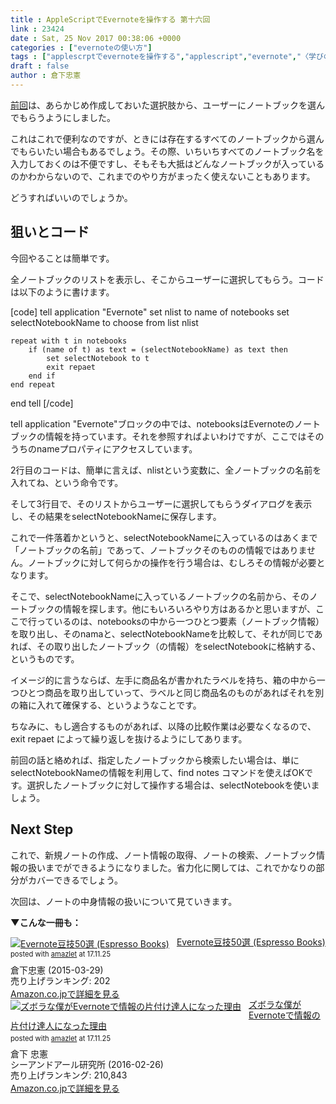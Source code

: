 ```yaml
---
title : AppleScriptでEvernoteを操作する 第十六回
link : 23424
date : Sat, 25 Nov 2017 00:38:06 +0000
categories : ["evernoteの使い方"]
tags : ["applescrptでevernoteを操作する","applescript","evernote","〈学びの土曜日〉","スクリプトエディタ"]
draft : false
author : 倉下忠憲
---
```


<a href="https://rashita.net/blog/?p=23357" title="AppleScriptでEvernoteを操作する 第十五回 – R-style">前回</a>は、あらかじめ作成しておいた選択肢から、ユーザーにノートブックを選んでもらうようにしました。

これはこれで便利なのですが、ときには存在するすべてのノートブックから選んでもらいたい場合もあるでしょう。その際、いちいちすべてのノートブック名を入力しておくのは不便ですし、そもそも大抵はどんなノートブックが入っているのかわからないので、これまでのやり方がまったく使えないこともあります。

どうすればいいのでしょうか。

<h2>狙いとコード</h2>

今回やることは簡単です。

全ノートブックのリストを表示し、そこからユーザーに選択してもらう。コードは以下のように書けます。

[code]
tell application &quot;Evernote&quot;
	set nlist to name of notebooks
	set selectNotebookName to choose from list nlist
	
	repeat with t in notebooks
		if (name of t) as text = (selectNotebookName) as text then
			set selectNotebook to t
			exit repaet
		end if
	end repeat
	
end tell
[/code]

tell application "Evernote"ブロックの中では、notebooksはEvernoteのノートブックの情報を持っています。それを参照すればよいわけですが、ここではそのうちのnameプロパティにアクセスしています。

2行目のコードは、簡単に言えば、nlistという変数に、全ノートブックの名前を入れてね、という命令です。

そして3行目で、そのリストからユーザーに選択してもらうダイアログを表示し、その結果をselectNotebookNameに保存します。

これで一件落着かというと、selectNotebookNameに入っているのはあくまで「ノートブックの名前」であって、ノートブックそのものの情報ではありません。ノートブックに対して何らかの操作を行う場合は、むしろその情報が必要となります。

そこで、selectNotebookNameに入っているノートブックの名前から、そのノートブックの情報を探します。他にもいろいろやり方はあるかと思いますが、ここで行っているのは、notebooksの中から一つひとつ要素（ノートブック情報）を取り出し、そのnamaと、selectNotebookNameを比較して、それが同じであれば、その取り出したノートブック（の情報）をselectNotebookに格納する、というものです。

イメージ的に言うならば、左手に商品名が書かれたラベルを持ち、箱の中から一つひとつ商品を取り出していって、ラベルと同じ商品名のものがあればそれを別の箱に入れて確保する、というようなことです。

ちなみに、もし適合するものがあれば、以降の比較作業は必要なくなるので、exit repaet によって繰り返しを抜けるようにしてあります。

前回の話と絡めれば、指定したノートブックから検索したい場合は、単にselectNotebookNameの情報を利用して、find notes コマンドを使えばOKです。選択したノートブックに対して操作する場合は、selectNotebookを使いましょう。

<h2>Next Step</h2>

これで、新規ノートの作成、ノート情報の取得、ノートの検索、ノートブック情報の扱いまでができるようになりました。省力化に関しては、これでかなりの部分がカバーできるでしょう。

次回は、ノートの中身情報の扱いについて見ていきます。


<strong>▼こんな一冊も：</strong>

<div class="amazlet-box" style="margin-bottom:0px;"><div class="amazlet-image" style="float:left;margin:0px 12px 1px 0px;"><a href="http://www.amazon.co.jp/exec/obidos/ASIN/B00VEEJ9XU/rashita1000-22/ref=nosim/" name="amazletlink" target="_blank"><img src="https://images-fe.ssl-images-amazon.com/images/I/41oyLdAhfmL._SL160_.jpg" alt="Evernote豆技50選 (Espresso Books)" style="border: none;" /></a></div><div class="amazlet-info" style="line-height:120%; margin-bottom: 10px"><div class="amazlet-name" style="margin-bottom:10px;line-height:120%"><a href="http://www.amazon.co.jp/exec/obidos/ASIN/B00VEEJ9XU/rashita1000-22/ref=nosim/" name="amazletlink" target="_blank">Evernote豆技50選 (Espresso Books)</a><div class="amazlet-powered-date" style="font-size:80%;margin-top:5px;line-height:120%">posted with <a href="http://www.amazlet.com/" title="amazlet" target="_blank">amazlet</a> at 17.11.25</div></div><div class="amazlet-detail">倉下忠憲 (2015-03-29)<br />売り上げランキング: 202<br /></div><div class="amazlet-sub-info" style="float: left;"><div class="amazlet-link" style="margin-top: 5px"><a href="http://www.amazon.co.jp/exec/obidos/ASIN/B00VEEJ9XU/rashita1000-22/ref=nosim/" name="amazletlink" target="_blank">Amazon.co.jpで詳細を見る</a></div></div></div><div class="amazlet-footer" style="clear: left"></div></div>


<div class="amazlet-box" style="margin-bottom:0px;"><div class="amazlet-image" style="float:left;margin:0px 12px 1px 0px;"><a href="http://www.amazon.co.jp/exec/obidos/ASIN/4863541953/rashita1000-22/ref=nosim/" name="amazletlink" target="_blank"><img src="https://images-fe.ssl-images-amazon.com/images/I/514KoiCNJ1L._SL160_.jpg" alt="ズボラな僕がEvernoteで情報の片付け達人になった理由" style="border: none;" /></a></div><div class="amazlet-info" style="line-height:120%; margin-bottom: 10px"><div class="amazlet-name" style="margin-bottom:10px;line-height:120%"><a href="http://www.amazon.co.jp/exec/obidos/ASIN/4863541953/rashita1000-22/ref=nosim/" name="amazletlink" target="_blank">ズボラな僕がEvernoteで情報の片付け達人になった理由</a><div class="amazlet-powered-date" style="font-size:80%;margin-top:5px;line-height:120%">posted with <a href="http://www.amazlet.com/" title="amazlet" target="_blank">amazlet</a> at 17.11.25</div></div><div class="amazlet-detail">倉下 忠憲 <br />シーアンドアール研究所 (2016-02-26)<br />売り上げランキング: 210,843<br /></div><div class="amazlet-sub-info" style="float: left;"><div class="amazlet-link" style="margin-top: 5px"><a href="http://www.amazon.co.jp/exec/obidos/ASIN/4863541953/rashita1000-22/ref=nosim/" name="amazletlink" target="_blank">Amazon.co.jpで詳細を見る</a></div></div></div><div class="amazlet-footer" style="clear: left"></div></div>


